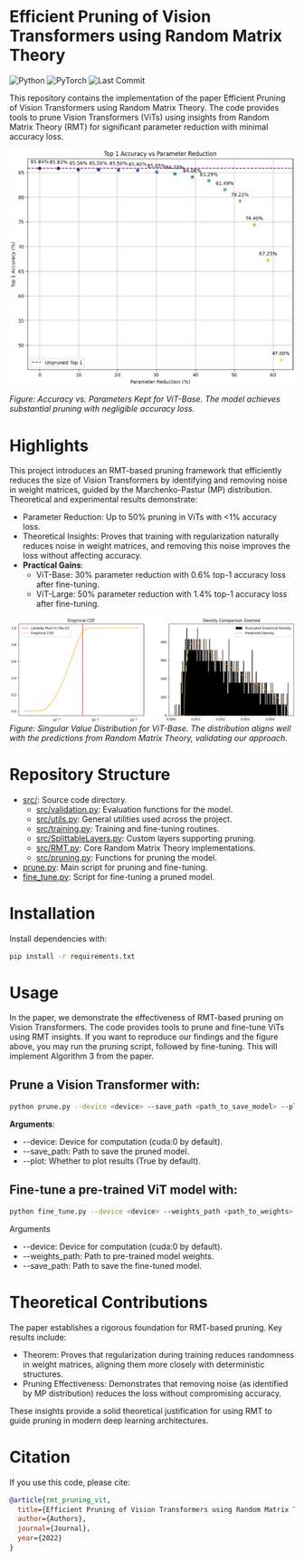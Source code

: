 # Efficient Pruning of Vision Transformers using Random Matrix Theory

![Python](https://img.shields.io/badge/python-3.9%2B-blue)
![PyTorch](https://img.shields.io/badge/PyTorch-1.8%2B-red)
![Last Commit](https://img.shields.io/github/last-commit/yspennstate/RMT_pruning_ViT)

This repository contains the implementation of the paper Efficient Pruning of Vision Transformers using Random Matrix Theory. The code provides tools to prune Vision Transformers (ViTs) using insights from Random Matrix Theory (RMT) for significant parameter reduction with minimal accuracy loss.


![Accuracy vs. Parameters Kept for ViT-Base. The model achieves substantial pruning with negligible accuracy loss.](./images/VIT_accuracies.png)

*Figure: Accuracy vs. Parameters Kept for ViT-Base. The model achieves substantial pruning with negligible accuracy loss.*


# Highlights

This project introduces an RMT-based pruning framework that efficiently reduces the size of Vision Transformers by identifying and removing noise in weight matrices, guided by the Marchenko-Pastur (MP) distribution. Theoretical and experimental results demonstrate:
- Parameter Reduction: Up to 50% pruning in ViTs with <1% accuracy loss.
- Theoretical Insights: Proves that training with regularization naturally reduces noise in weight matrices, and removing this noise improves the loss without affecting accuracy.
- **Practical Gains**:
  - ViT-Base: 30% parameter reduction with 0.6% top-1 accuracy loss after fine-tuning.
  - ViT-Large: 50% parameter reduction with 1.4% top-1 accuracy loss after fine-tuning.

![Singular Value Distribution for ViT-Base. The distribution aligns well with the predictions from Random Matrix Theory, validating our approach.](./images/ViT_base_MP_fit.png)
*Figure: Singular Value Distribution for ViT-Base. The distribution aligns well with the predictions from Random Matrix Theory, validating our approach.*


# Repository Structure
- [src/](src/): Source code directory.
  - [src/validation.py](src/validation.py): Evaluation functions for the model.
  - [src/utils.py](src/utils.py): General utilities used across the project.
  - [src/training.py](src/training.py): Training and fine-tuning routines.
  - [src/SplittableLayers.py](src/SplittableLayers.py): Custom layers supporting pruning.
  - [src/RMT.py](src/RMT.py): Core Random Matrix Theory implementations.
  - [src/pruning.py](src/pruning.py): Functions for pruning the model.
- [prune.py](prune.py): Main script for pruning and fine-tuning.
- [fine_tune.py](fine_tune.py): Script for fine-tuning a pruned model.

# Installation

Install dependencies with:
```bash
pip install -r requirements.txt
```

# Usage
In the paper, we demonstrate the effectiveness of RMT-based pruning on Vision Transformers. The code provides tools to prune and fine-tune ViTs using RMT insights. If you want to reproduce our findings and the figure above, you may run the pruning script, followed by fine-tuning. This will implement Algorithm 3 from the paper.


## Prune a Vision Transformer with:
```bash
python prune.py --device <device> --save_path <path_to_save_model> --plot <True/False>
```

**Arguments**:
- --device: Device for computation (cuda:0 by default).
- --save_path: Path to save the pruned model.
- --plot: Whether to plot results (True by default).



## Fine-tune a pre-trained ViT model with:
```bash
python fine_tune.py --device <device> --weights_path <path_to_weights> --save_path <path_to_save_model>
```

Arguments
- --device: Device for computation (cuda:0 by default).
- --weights_path: Path to pre-trained model weights.
- --save_path: Path to save the fine-tuned model.


# Theoretical Contributions

The paper establishes a rigorous foundation for RMT-based pruning. Key results include:
- Theorem: Proves that regularization during training reduces randomness in weight matrices, aligning them more closely with deterministic structures.
- Pruning Effectiveness: Demonstrates that removing noise (as identified by MP distribution) reduces the loss without compromising accuracy.

These insights provide a solid theoretical justification for using RMT to guide pruning in modern deep learning architectures.

# Citation

If you use this code, please cite:

```bibtex
@article{rmt_pruning_vit,
  title={Efficient Pruning of Vision Transformers using Random Matrix Theory},
  author={Authors},
  journal={Journal},
  year={2022}
}
```